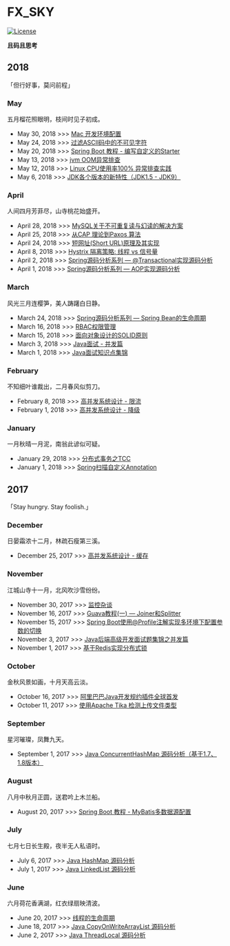 # FX_SKY
[![License](https://img.shields.io/badge/license-Apache%202-green.svg)](https://www.apache.org/licenses/LICENSE-2.0)   

**且码且思考**

## 2018
「但行好事，莫问前程」

### May
五月榴花照眼明，枝间时见子初成。
* May 30, 2018 >>> [Mac 开发环境配置](contents/Tools/Mac_Env_Config.md)
* May 24, 2018 >>> [过滤ASCII码中的不可见字符](contents/Java/Filter_Invisible_ASCII_Character.md)
* May 20, 2018 >>> [Spring Boot 教程 - 编写自定义的Starter](contents/Spring%20Boot/Spring-Boot-Custom-Your-Starter.md)
* May 13, 2018 >>> [jvm OOM异常排查](contents/Java/JVM_OOM_Analysis.md)
* May 12, 2018 >>> [Linux CPU使用率100% 异常排查实践](contents/Java/CPU_100_Analysis.md)
* May 6, 2018 >>> [JDK各个版本的新特性（JDK1.5 - JDK9）](contents/Java/JDK_New_Features.md)

### April
人间四月芳菲尽，山寺桃花始盛开。 
* April 28, 2018 >>> [MySQL关于不可重复读与幻读的解决方案](contents/MySQL/MVCC.md)
* April 25, 2018 >>> [从CAP 理论到Paxos 算法](contents/Archtecture/Cap_Paxos_Alg_Intro.md)
* April 24, 2018 >>> [短网址(Short URL)原理及其实现](contents/Microservices/Short_url.md)
* April 8, 2018 >>> [Hystrix 隔离策略: 线程 vs 信号量](contents/Microservices/Hystrix_Isolation.md)
* April 2, 2018 >>> [Spring源码分析系列 — @Transactional实现源码分析](contents/Spring/Spring_Transaction_Analysis.md)
* April 1, 2018 >>> [Spring源码分析系列 — AOP实现源码分析](contents/Spring/Spring_AOP_Analysis_Part1.md)

### March
风光三月连樱笋，美人踌躇白日静。
* March 24, 2018 >>> [Spring源码分析系列 — Spring Bean的生命周期](contents/Spring/Spring_Bean_Lifecycle.md)
* March 16, 2018 >>> [RBAC权限管理](contents/Archtecture/RBAC_Model.md)
* March 15, 2018 >>> [面向对象设计的SOLID原则](contents/Archtecture/Solid_Principle.md)
* March 3, 2018 >>> [Java面试 - 并发篇](contents/Interview/Java_Interview_Concurrent.md)
* March 1, 2018 >>> [Java面试知识点集锦](contents/Interview/Java_Interview_Summary.md)

### February
不知细叶谁裁出，二月春风似剪刀。
* February 8, 2018 >>> [高并发系统设计 - 限流](contents/Archtecture/High_Concurrency_RateLimit.md)
* February 1, 2018 >>> [高并发系统设计 - 降级](contents/Archtecture/High_Concurrency_Degrade.md)

### January
一月秋晴一月泥，南翁此谚似可疑。
* January 29, 2018 >>> [分布式事务之TCC](contents/Archtecture/TCC.md)
* January 1, 2018 >>> [Spring扫描自定义Annotation](contents/Spring/Spring_Annotation_Scan.md)

## 2017
「Stay hungry. Stay foolish.」

### December
日晏霜浓十二月，林疏石瘦第三溪。
* December 25, 2017 >>> [高并发系统设计 - 缓存](contents/Archtecture/High_Concurrency_Cache.md)

### November
江城山寺十一月，北风吹沙雪纷纷。
* November 30, 2017 >>> [监控杂谈](contents/Archtecture/About-Monitor.md)
* November 16, 2017 >>> [Guava教程(一) — Joiner和Splitter](contents/Java/Guava_Join_Split_Usage.md)
* November 15, 2017 >>> [Spring Boot使用@Profile注解实现多环境下配置参数的切换](contents/Spring%20Boot/Spring_Boot_Profile_Usage.md)
* November 3, 2017 >>> [Java后端高级开发面试题集锦之并发篇](contents/Interview/Java_Backend_Interview_Concurrent.md)
* November 1, 2017 >>> [基于Redis实现分布式锁](contents/Archtecture/Redis_Distributed_Lock_Implementation.md)

### October
金秋风景如画，十月天高云淡。 
* October 16, 2017 >>> [阿里巴巴Java开发规约插件全球首发](contents/Java/Alibaba_Java_Coding_Guidelines.md)
* October 11, 2017 >>> [使用Apache Tika 检测上传文件类型](contents/Java/Apache_Tika_In_Action.md)

### September
星河璀璨，凤舞九天。 
* September 1, 2017 >>> [Java ConcurrentHashMap 源码分析（基于1.7、1.8版本）](contents/Java/ConcurrentHashMap_Theory.md)

### August
八月中秋月正圆，送君吟上木兰船。

* August 20, 2017 >>> [Spring Boot 教程 - MyBatis多数据源配置]()

### July
七月七日长生殿，夜半无人私语时。

* July 6, 2017 >>> [Java HashMap 源码分析](contents/Java/HashMap_Theory_Analysis.md)
* July 1, 2017 >>> [Java LinkedList 源码分析](contents/Java/LinkedList_Analysis.md)

### June
六月荷花香满湖，红衣绿扇映清波。
* June 20, 2017 >>> [线程的生命周期](contents/Concurrent/Thread_Lifecycle.md)
* June 18, 2017 >>> [Java CopyOnWriteArrayList 源码分析](contents/Java/CopyOnWriteArrayList_Analysis.md)
* June 2, 2017 >>> [Java ThreadLocal 源码分析](contents/Java/ThreadLocal_Analysis.md)


